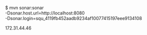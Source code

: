 $ mvn sonar:sonar \
    -Dsonar.host.url=http://localhost:8080 \
    -Dsonar.login=squ_4119fb452aadb9234af10077415197eee9134108

172.31.44.46